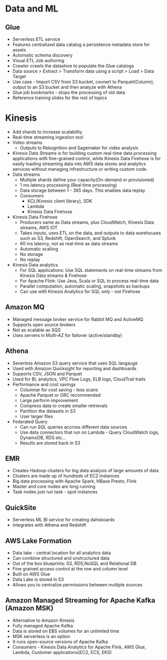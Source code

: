 # Data and ML

## Glue
* Serverless ETL service
* Features centralized data catalog a persistence metadata store for assets
* Automatic schema discovery
* Visual ETL Job authoring
* Crawler crawls the datastore to populate the Glue catalogs
* Data source > Extract > Transform data using a script > Load > Data Target
* Use case - Import CSV from S3 bucket, covnert to Parquet(Column), output to an S3 bucket and then analyze with Athena
* Glue job bookmarks - stops the processing of old data
* Reference training slides for the rest of topics

# Kinesis
* Add shards to increase scalability
* Real-time streaming ingestion tool
* Video streams
  * Outputs to Rekognition and Sagemaker for video analysis
* Kinesis Data Streams is for building custom real-time data processing applications with fine-grained control, while Kinesis Data Firehose is for easily loading streaming data into AWS data stores and analytics services without managing infrastructure or writing custom code.
* Data streams
  * Multiple shards define your capacity(On-demand or provisioned)
  * 1 ms latency processing (Real time processing)
  * Data storage between 1 - 365 days. This enables data replay
  * Consumers
    * KCL(Kinesis client library), SDK
    * Lambda
    * Kinesis Data Firehose
* Kinesis Data Firehose
  * Producers same as Data streams, plus CloudWatch, Kinesis Data streams, AWS IOT 
  * Takes inputs, uses ETL on the data, and outputs to data warehouses such as S3, Redshift, OpenSearch, and Splunk
  * 60 ms latency, not as real-time as data streams
  * Automatic scaliing
  * No storage
  * No replay
* Kinesis Data analytics
  *  For SQL applications: Use SQL statements on real-time streams from Kinesis Data streams & Firehose
  *  For Apache Flink: Use Java, Scala or SQL to process real-time data
    * Parallel computation, automatic scaling, snapshots as backups
    * Can use with Kinesis Analytics for SQL only - not Firehose

## Amazon MQ
* Managed message broker service for Rabbit MQ and ActiveMQ
* Supports open source brokers
* Not as scalable as SQS
* Uses servers in Multi-AZ for failover (active/standby)

## Athena
* Severless Amazon S3 query service that uses SQL langauge
* Used with Amazon Quicksight for reporting and dashboards
* Supports CSV, JSON and Parquet
* Used for BI, analytics, VPC Flow Logs, ELB logs, CloudTrail trails
* Performance and cost savings
  * Columnar for cost saving - less scans
  * Apache Parquet or ORC recommended
  * Large perform improvement
  * Compress data to create smaller retrievals
  * Partition the datasets in S3
  * User larger files
* Federated Query
  * Can run SQL queries accross different data sources
  * Use data connectors that run on Lambda - Query CloudWatch logs, DynamoDB, RDS etc...
  * Results are stored back in S3
## EMR
* Creates Hadoop clusters for big data analysis of large amounts of data
* Clusters are made up of hundreds of EC2 instances
* Big data processing with Apache Spark, HBase Presto, Flink
* Master and core nodes are long running
* Task nodes just run task - spot instances

## QuickSite
* Serverless ML BI service for creating dahsboards
* Integrates with Athena and Redshift

## AWS Lake Formation
* Data lake - central location for all analytics data
* Can combine structured and unstructured data
* Out of the box blueprints: S3, RDS,NoSQL and Relational DB
* Fine grained access control at the row and column level
* Built on AWS Glue
* Data Lake is stored in S3
* Allows you to centralize permissions between multiple sources

## Amazon Managed Streaming for Apache Kafka (Amazon MSK)
* Alternative to Amazon Kinesis
* Fully managed Apache Kafka
* Data is stored on EBS volumes for an unlimited time
* MSK serverless is an option
* It runs open-source versions of Apache Kafka
* Consumers - Kinesis Data Analytics for Apache Flink, AWS Glue, Lambda, Customer applications(EC2, ECS, EKS)
